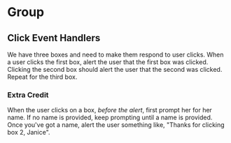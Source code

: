 # Group

## Click Event Handlers

We have three boxes and need to make them respond to user clicks. When a user clicks the first box, alert the user that the first box was clicked. Clicking the second box should alert the user that the second was clicked. Repeat for the third box.

### Extra Credit

When the user clicks on a box, *before the alert*, first prompt her for her name. If no name is provided, keep prompting until a name is provided. Once you've got a name, alert the user something like, "Thanks for clicking box 2, Janice".
